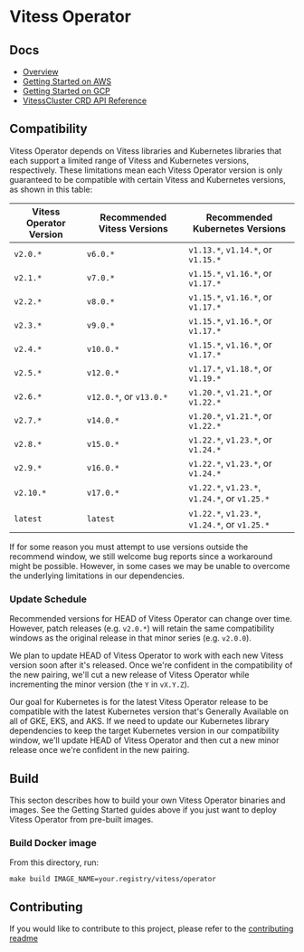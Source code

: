 # Vitess Operator

## Docs

- [Overview](docs/)
- [Getting Started on AWS](docs/aws-quickstart.md)
- [Getting Started on GCP](docs/gcp-quickstart.md)
- [VitessCluster CRD API Reference](docs/api.md)

## Compatibility

Vitess Operator depends on Vitess libraries and Kubernetes libraries that
each support a limited range of Vitess and Kubernetes versions, respectively.
These limitations mean each Vitess Operator version is only guaranteed to be
compatible with certain Vitess and Kubernetes versions, as shown in this table:

| Vitess Operator Version | Recommended Vitess Versions | Recommended Kubernetes Versions               |
|-------------------------|-----------------------------|-----------------------------------------------|
| `v2.0.*`                | `v6.0.*`                    | `v1.13.*`, `v1.14.*`, or `v1.15.*`            |
| `v2.1.*`                | `v7.0.*`                    | `v1.15.*`, `v1.16.*`, or `v1.17.*`            |
| `v2.2.*`                | `v8.0.*`                    | `v1.15.*`, `v1.16.*`, or `v1.17.*`            |
| `v2.3.*`                | `v9.0.*`                    | `v1.15.*`, `v1.16.*`, or `v1.17.*`            |
| `v2.4.*`                | `v10.0.*`                   | `v1.15.*`, `v1.16.*`, or `v1.17.*`            |
| `v2.5.*`                | `v12.0.*`                   | `v1.17.*`, `v1.18.*`, or `v1.19.*`            |
| `v2.6.*`                | `v12.0.*`, or `v13.0.*`     | `v1.20.*`, `v1.21.*`, or `v1.22.*`            |
| `v2.7.*`                | `v14.0.*`                   | `v1.20.*`, `v1.21.*`, or `v1.22.*`            |
| `v2.8.*`                | `v15.0.*`                   | `v1.22.*`, `v1.23.*`, or `v1.24.*`            |
| `v2.9.*`                | `v16.0.*`                   | `v1.22.*`, `v1.23.*`, or `v1.24.*`            |
| `v2.10.*`               | `v17.0.*`                   | `v1.22.*`, `v1.23.*`, `v1.24.*`, or `v1.25.*` |
| `latest`                | `latest`                    | `v1.22.*`, `v1.23.*`, `v1.24.*`, or `v1.25.*` |

If for some reason you must attempt to use versions outside the recommend
window, we still welcome bug reports since a workaround might be possible.
However, in some cases we may be unable to overcome the underlying limitations
in our dependencies.

### Update Schedule

Recommended versions for HEAD of Vitess Operator can change over time.
However, patch releases (e.g. `v2.0.*`) will retain the same compatibility windows
as the original release in that minor series (e.g. `v2.0.0`).

We plan to update HEAD of Vitess Operator to work with each new Vitess version
soon after it's released. Once we're confident in the compatibility of the new
pairing, we'll cut a new release of Vitess Operator while incrementing the minor
version (the `Y` in `vX.Y.Z`).

Our goal for Kubernetes is for the latest Vitess Operator release to be
compatible with the latest Kubernetes version that's Generally Available on all
of GKE, EKS, and AKS. If we need to update our Kubernetes library dependencies
to keep the target Kubernetes version in our compatibility window, we'll update
HEAD of Vitess Operator and then cut a new minor release once we're confident in
the new pairing.

## Build

This secton describes how to build your own Vitess Operator binaries and images.
See the Getting Started guides above if you just want to deploy Vitess Operator
from pre-built images.

### Build Docker image

From this directory, run:

```
make build IMAGE_NAME=your.registry/vitess/operator
```

## Contributing

If you would like to contribute to this project, please refer to the
[contributing readme](CONTRIBUTING.md)

